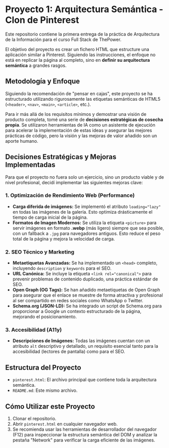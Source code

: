 # Proyecto 1: Arquitectura Semántica - Clon de Pinterest

Este repositorio contiene la primera entrega de la práctica de Arquitectura de la Información para el curso Full Stack de ThePower.

El objetivo del proyecto es crear un fichero HTML que estructure una aplicación similar a Pinterest. Siguiendo las instrucciones, el enfoque no está en replicar la página al completo, sino en **definir su arquitectura semántica** a grandes rasgos.

## Metodología y Enfoque

Siguiendo la recomendación de "pensar en cajas", este proyecto se ha estructurado utilizando rigurosamente las etiquetas semánticas de HTML5 (`<header>`, `<nav>`, `<main>`, `<article>`, etc.).

Para ir más allá de los requisitos mínimos y demostrar una visión de producto completa, tomé una serie de **decisiones estratégicas de cosecha propia**. Se utilizaron herramientas de IA como un asistente de ejecución para acelerar la implementación de estas ideas y asegurar las mejores prácticas de código, pero la visión y las mejoras de valor añadido son un aporte humano.

## Decisiones Estratégicas y Mejoras Implementadas

Para que el proyecto no fuera solo un ejercicio, sino un producto viable y de nivel profesional, decidí implementar las siguientes mejoras clave:

### 1. Optimización de Rendimiento Web (Performance)

* **Carga diferida de imágenes:** Se implementó el atributo `loading="lazy"` en todas las imágenes de la galería. Esto optimiza drásticamente el tiempo de carga inicial de la página.
* **Formatos de Imagen Modernos:** Se utiliza la etiqueta `<picture>` para servir imágenes en formato **.webp** (más ligero) siempre que sea posible, con un fallback a `.jpg` para navegadores antiguos. Esto reduce el peso total de la página y mejora la velocidad de carga.

### 2. SEO Técnico y Marketing

* **Metaetiquetas Avanzadas:** Se ha implementado un `<head>` completo, incluyendo `description` y `keywords` para el SEO.
* **URL Canónica:** Se incluye la etiqueta `<link rel="canonical">` para prevenir problemas de contenido duplicado, una práctica estándar de SEO.
* **Open Graph (OG Tags):** Se han añadido metaetiquetas de Open Graph para asegurar que el enlace se muestre de forma atractiva y profesional al ser compartido en redes sociales como WhatsApp o Twitter.
* **Schema.org (JSON-LD):** Se ha integrado un script de Schema.org para proporcionar a Google un contexto estructurado de la página, mejorando el posicionamiento.

### 3. Accesibilidad (A11y)

* **Descripciones de Imágenes:** Todas las imágenes cuentan con un atributo `alt` descriptivo y detallado, un requisito esencial tanto para la accesibilidad (lectores de pantalla) como para el SEO.

## Estructura del Proyecto

* `pinterest.html`: El archivo principal que contiene toda la arquitectura semántica.
* `README.md`: Este mismo archivo.

## Cómo Utilizar este Proyecto

1.  Clonar el repositorio.
2.  Abrir `pinterest.html` en cualquier navegador web.
3.  Se recomienda usar las herramientas de desarrollador del navegador (F12) para inspeccionar la estructura semántica del DOM y analizar la pestaña "Network" para verificar la carga eficiente de las imágenes.